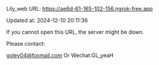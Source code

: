 Lily_web URL: https://ae6d-61-165-102-156.ngrok-free.app

Updated at: 2024-12-10 20:11:36

If you cannot open this URL, the server might be down.

Please contact: 

goley04@foxmail.com Or Wechat:GL_yeaH